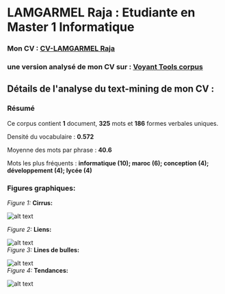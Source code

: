 # LAMGARMEL Raja : Etudiante en Master  1 Informatique 
### Mon CV : [CV-LAMGARMEL Raja](https://samszo.github.io/M1_INFO_20-21/rajalamgarmel/cv.html)  

### une version analysé de mon CV sur : [Voyant Tools corpus](https://voyant-tools.org/?https://voyant-tools.org/?corpus=ef7421f82a222312eda62381d470826a)  

## Détails de l'analyse du text-mining de mon CV :
### Résumé
Ce corpus contient **1** document, **325** mots et **186** formes verbales uniques. 

Densité du vocabulaire : **0.572**

Moyenne des mots par phrase : **40.6**

Mots les plus fréquents : **informatique (10); maroc (6); conception (4); développement (4); lycée (4)**

### Figures graphiques:


*Figure 1:*  **Cirrus:**

![alt text](https://github.com/samszo/M1_INFO_20-21/rajalamgarmel/images/Cirrus.png "Logo Title Text 1")

*Figure 2:*  **Liens:**

![alt text](https://github.com/samszo/M1_INFO_20-21/rajalamgarmel/images/Liens.png "Logo Title Text 1")  
*Figure 3:*  **Lines de bulles:**

![alt text](https://github.com/samszo/M1_INFO_20-21/rajalamgarmel/images/Linesdebulles.png "Logo Title Text 1")  
*Figure 4:*  **Tendances:**

![alt text](https://github.com/samszo/M1_INFO_20-21/rajalamgarmel/images/Tendances.png "Logo Title Text 1")




